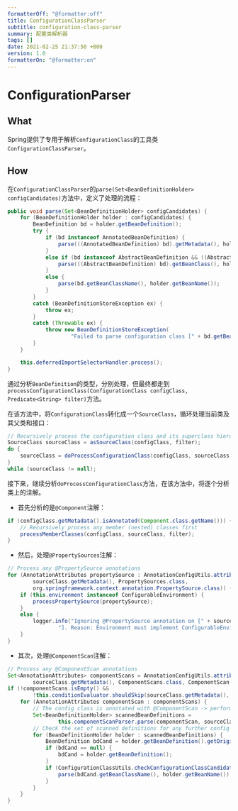 ```yaml
---
formatterOff: "@formatter:off"
title: ConfigurationClassParser
subtitle: configuration-class-parser 
summary: 配置类解析器
tags: [] 
date: 2021-02-25 21:37:50 +800 
version: 1.0
formatterOn: "@formatter:on"
---
```


# ConfigurationParser 

## What

Spring提供了专用于解析`ConfigurationClass`的工具类`ConfigurationClassParser`。

## How

在`ConfigurationClassParser`的`parse(Set<BeanDefinitionHolder> configCandidates)`方法中，定义了处理的流程：

```java
public void parse(Set<BeanDefinitionHolder> configCandidates) {
    for (BeanDefinitionHolder holder : configCandidates) {
        BeanDefinition bd = holder.getBeanDefinition();
        try {
            if (bd instanceof AnnotatedBeanDefinition) {
                parse(((AnnotatedBeanDefinition) bd).getMetadata(), holder.getBeanName());
            }
            else if (bd instanceof AbstractBeanDefinition && ((AbstractBeanDefinition) bd).hasBeanClass()) {
                parse(((AbstractBeanDefinition) bd).getBeanClass(), holder.getBeanName());
            }
            else {
                parse(bd.getBeanClassName(), holder.getBeanName());
            }
        }
        catch (BeanDefinitionStoreException ex) {
            throw ex;
        }
        catch (Throwable ex) {
            throw new BeanDefinitionStoreException(
                    "Failed to parse configuration class [" + bd.getBeanClassName() + "]", ex);
        }
    }

    this.deferredImportSelectorHandler.process();
}
```

通过分析`BeanDefinition`的类型，分别处理，但最终都走到`processConfigurationClass(ConfigurationClass configClass, Predicate<String> filter)`方法。

在该方法中，将`ConfigurationClass`转化成一个`SourceClass`，循环处理当前类及其父类和接口：

```java
// Recursively process the configuration class and its superclass hierarchy.
SourceClass sourceClass = asSourceClass(configClass, filter);
do {
	sourceClass = doProcessConfigurationClass(configClass, sourceClass, filter);
}
while (sourceClass != null);
```

接下来，继续分析`doProcessConfigurationClass`方法，在该方法中，将逐个分析类上的注解。

* 首先分析的是`@Component`注解：

```java
if (configClass.getMetadata().isAnnotated(Component.class.getName())) {
	// Recursively process any member (nested) classes first
	processMemberClasses(configClass, sourceClass, filter);
}
```

* 然后，处理`@PropertySources`注解：

```java
// Process any @PropertySource annotations
for (AnnotationAttributes propertySource : AnnotationConfigUtils.attributesForRepeatable(
		sourceClass.getMetadata(), PropertySources.class,
		org.springframework.context.annotation.PropertySource.class)) {
	if (this.environment instanceof ConfigurableEnvironment) {
		processPropertySource(propertySource);
	}
	else {
		logger.info("Ignoring @PropertySource annotation on [" + sourceClass.getMetadata().getClassName() +
				"]. Reason: Environment must implement ConfigurableEnvironment");
	}
}
```

* 其次，处理`@ComponentScan`注解：

```java
// Process any @ComponentScan annotations
Set<AnnotationAttributes> componentScans = AnnotationConfigUtils.attributesForRepeatable(
		sourceClass.getMetadata(), ComponentScans.class, ComponentScan.class);
if (!componentScans.isEmpty() &&
		!this.conditionEvaluator.shouldSkip(sourceClass.getMetadata(), ConfigurationPhase.REGISTER_BEAN)) {
	for (AnnotationAttributes componentScan : componentScans) {
		// The config class is annotated with @ComponentScan -> perform the scan immediately
		Set<BeanDefinitionHolder> scannedBeanDefinitions =
				this.componentScanParser.parse(componentScan, sourceClass.getMetadata().getClassName());
		// Check the set of scanned definitions for any further config classes and parse recursively if needed
		for (BeanDefinitionHolder holder : scannedBeanDefinitions) {
			BeanDefinition bdCand = holder.getBeanDefinition().getOriginatingBeanDefinition();
			if (bdCand == null) {
				bdCand = holder.getBeanDefinition();
			}
			if (ConfigurationClassUtils.checkConfigurationClassCandidate(bdCand, this.metadataReaderFactory)) {
				parse(bdCand.getBeanClassName(), holder.getBeanName());
			}
		}
	}
}
```



